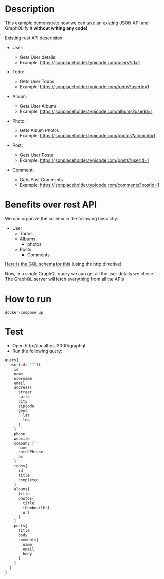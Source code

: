 # Description

This example demonstrate how we can take an existing JSON API and GraphQLify it **without writing any code!**

Existing rest API description:

- User:

  - Gets User details
  - Example: https://jsonplaceholder.typicode.com/users?id=1

* Todo:

  - Gets User Todos
  - Example: https://jsonplaceholder.typicode.com/todos?userId=1

* Album:

  - Gets User Albums
  - Example: https://jsonplaceholder.typicode.com/albums?userId=1

* Photo:

  - Gets Album Photos
  - Example: https://jsonplaceholder.typicode.com/photos?albumId=1

* Post:

  - Gets User Posts
  - Example: https://jsonplaceholder.typicode.com/posts?userId=1

* Comment:

  - Gets Post Comments
  - Example: https://jsonplaceholder.typicode.com/comments?postId=1

# Benefits over rest API

We can organize the schema in the following hierarchy:

- User
  - Todos
  - Albums
    - photos
  - Posts
    - Comments

[Here is the GQL schema for this](schema.gql) (using the http directive)

Now, in a single GraphQL query we can get all the user details we chose. The GraphQL server will fetch everything from all the APIs

# How to run

`docker-compose up`

# Test

- Open http://localhost:3000/graphql
- Run the following query:

```js
query{
  user(id: "1"){
    id
    name
    username
    email
    address{
      street
      suite
      city
      zipcode
      geo{
        lat
        lng
      }
    }
    phone
    website
    company {
      name
      catchPhrase
      bs
    }
    todos{
      id
      title
      completed
    }
    albums{
      title
      photos{
        title
        thumbnailUrl
        url
      }
    }
    posts{
      title
      body
      comments{
        name
        email
        body
      }
    }
  }
}
```
